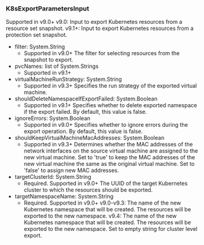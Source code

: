 ### K8sExportParametersInput
Supported in v9.0+
  v9.0: Input to export Kubernetes resources from a resource set snapshot.
  v9.1+: Input to export Kubernetes resources from a protection set snapshot.

- filter: System.String
  - Supported in v9.0+
      The filter for selecting resources from the snapshot to export.
- pvcNames: list of System.Strings
  - Supported in v9.1+
- virtualMachineRunStrategy: System.String
  - Supported in v9.3+
      Specifies the run strategy of the exported virtual machine.
- shouldDeleteNamespaceIfExportFailed: System.Boolean
  - Supported in v9.1+
      Specifies whether to delete exported namespace if the export failed. By default, this value is false.
- ignoreErrors: System.Boolean
  - Supported in v9.0+
      Specifies whether to ignore errors during the export operation. By default, this value is false.
- shouldKeepVirtualMachineMacAddresses: System.Boolean
  - Supported in v9.3+
      Determines whether the MAC addresses of the network interfaces on the source virtual machine are assigned to the new virtual machine. Set to 'true' to keep the MAC addresses of the new virtual machine the same as the original virtual machine. Set to 'false' to assign new MAC addresses.
- targetClusterId: System.String
  - Required. Supported in v9.0+
      The UUID of the target Kubernetes cluster to which the resources should be exported.
- targetNamespaceName: System.String
  - Required. Supported in v9.0+
      v9.0-v9.3: The name of the new Kubernetes namespace that will be created. The resources will be exported to the new namespace.
      v9.4: The name of the new Kubernetes namespace that will be created. The resources will be exported to the new namespace. Set to empty string for cluster level export.
